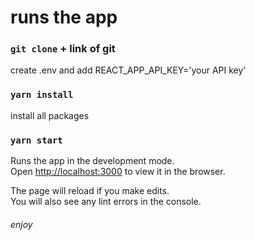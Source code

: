 # runs the app
### `git clone` + link of git

create .env and add REACT_APP_API_KEY='your API key'

### `yarn install`

install all packages

### `yarn start`

Runs the app in the development mode.\
Open [http://localhost:3000](http://localhost:3000) to view it in the browser.

The page will reload if you make edits.\
You will also see any lint errors in the console.

###### enjoy